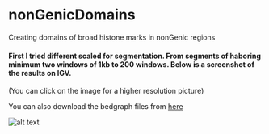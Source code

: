 # nonGenicDomains
Creating domains of broad histone marks in nonGenic regions

#### First I tried different scaled for segmentation. From segments of haboring minimum two windows of 1kb to 200 windows. Below is a screenshot of the results on IGV.
(You can click on the image for a higher resolution picture)

You can also download the bedgraph files from <a href="http://nikleotide.com/wp-content/uploads//2018/04/different_scales.zip">here</a>

![alt text](http://nikleotide.com/wp-content/uploads//2018/04/igv_snapshot.png)
